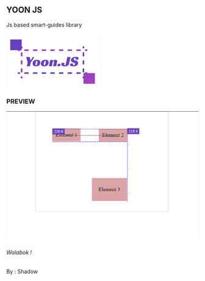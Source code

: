 ## YOON JS

Js based smart-guides library

![alt](assets/logo.png)

### PREVIEW

![Alt text](assets/image.png)

###### Walabok !


By : Shadow